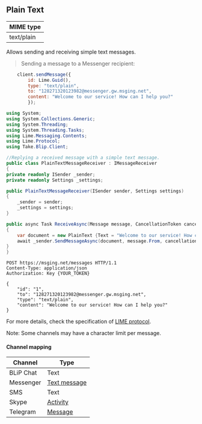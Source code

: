 ## Plain Text
| MIME type                |
|--------------------------|
| text/plain               |

Allows sending and receiving simple text messages.

> Sending a message to a Messenger recipient:

```javascript
    client.sendMessage({
        id: Lime.Guid(),
        type: "text/plain",
        to: "128271320123982@messenger.gw.msging.net",
        content: "Welcome to our service! How can I help you?"
        });
```

```csharp
using System;
using System.Collections.Generic;
using System.Threading;
using System.Threading.Tasks;
using Lime.Messaging.Contents;
using Lime.Protocol;
using Take.Blip.Client;

//Replying a received message with a simple text message.
public class PlainTextMessageReceiver : IMessageReceiver
{
private readonly ISender _sender;
private readonly Settings _settings;

public PlainTextMessageReceiver(ISender sender, Settings settings)
{
    _sender = sender;
    _settings = settings;
}

public async Task ReceiveAsync(Message message, CancellationToken cancellationToken)
{
    var document = new PlainText {Text = "Welcome to our service! How can I help you?"};
    await _sender.SendMessageAsync(document, message.From, cancellationToken);
}
}
```

```http
POST https://msging.net/messages HTTP/1.1
Content-Type: application/json
Authorization: Key {YOUR_TOKEN}

{
    "id": "1",
    "to": "128271320123982@messenger.gw.msging.net",
    "type": "text/plain",
    "content": "Welcome to our service! How can I help you?"
}
```

For more details, check the specification of [LIME protocol](http://limeprotocol.org/content-types.html#text).

<aside class="notice">
Note: Some channels may have a character limit per message.
</aside>

#### Channel mapping

| Channel              | Type                    |
|----------------------|-------------------------|
| BLiP Chat            | Text                   |
| Messenger            | [Text message](https://developers.facebook.com/docs/messenger-platform/send-api-reference/text-message)|
| SMS                  | Text                   |
| Skype                | [Activity](https://docs.botframework.com/en-us/skype/chat/#sending-messages-1)|
| Telegram             | [Message](https://core.telegram.org/bots/api#message)|

